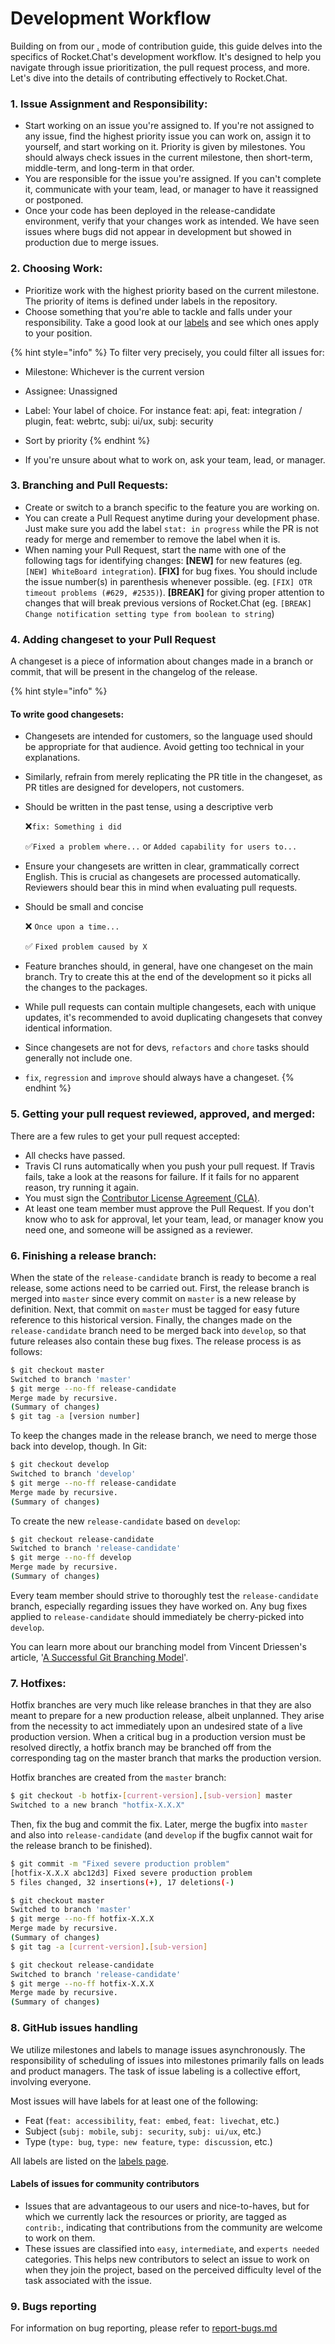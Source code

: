 # Development Workflow

Building on from our [.](./ "mention") mode of contribution guide, this guide delves into the specifics of Rocket.Chat's development workflow. It's designed to help you navigate through issue prioritization, the pull request process, and more. Let's dive into the details of contributing effectively to Rocket.Chat.

### **1. Issue Assignment and Responsibility:**

* Start working on an issue you're assigned to. If you're not assigned to any issue, find the highest priority issue you can work on, assign it to yourself, and start working on it. Priority is given by milestones. You should always check issues in the current milestone, then short-term, middle-term, and long-term in that order.
* You are responsible for the issue you're assigned. If you can't complete it, communicate with your team, lead, or manager to have it reassigned or postponed.
* Once your code has been deployed in the release-candidate environment, verify that your changes work as intended. We have seen issues where bugs did not appear in development but showed in production due to merge issues.

### **2. Choosing Work:**

* Prioritize work with the highest priority based on the current milestone. The priority of items is defined under labels in the repository.
* Choose something that you're able to tackle and falls under your responsibility. Take a good look at our [labels](https://github.com/RocketChat/Rocket.Chat/labels) and see which ones apply to your position.

{% hint style="info" %}
To filter very precisely, you could filter all issues for:

* Milestone: Whichever is the current version
* Assignee: Unassigned
* Label: Your label of choice. For instance feat: api, feat: integration / plugin, feat: webrtc, subj: ui/ux, subj: security
* Sort by priority
{% endhint %}

* If you're unsure about what to work on, ask your team, lead, or manager.

### **3. Branching and Pull Requests:**

* Create or switch to a branch specific to the feature you are working on.
* You can create a Pull Request anytime during your development phase. Just make sure you add the label `stat: in progress` while the PR is not ready for merge and remember to remove the label when it is.
* When naming your Pull Request, start the name with one of the following tags for identifying changes:  **\[NEW]** for new features (eg. `[NEW] WhiteBoard integration`). **\[FIX]** for bug fixes. You should include the issue number(s) in parenthesis whenever possible. (eg. `[FIX] OTR timeout problems (#629, #2535)`). **\[BREAK]** for giving proper attention to changes that will break previous versions of Rocket.Chat (eg. `[BREAK] Change notification setting type from boolean to string`)

### **4. Adding changeset to your Pull Request**

A changeset is a piece of information about changes made in a branch or commit, that will be present in the changelog of the release.&#x20;

{% hint style="info" %}
#### To write **good** changesets:

* Changesets are intended for customers, so the language used should be appropriate for that audience. Avoid getting too technical in your explanations.
* Similarly, refrain from merely replicating the PR title in the changeset, as PR titles are designed for developers, not customers.
*   Should be written in the past tense, using a descriptive verb

    ❌`fix: Something i did`

    ✅`Fixed a problem where...` or `Added capability for users to...`
* Ensure your changesets are written in clear, grammatically correct English. This is crucial as changesets are processed automatically. Reviewers should bear this in mind when evaluating pull requests.
*   Should be small and concise

    ❌ `Once upon a time...`

    ✅ `Fixed problem caused by X`
* Feature branches should, in general, have one changeset on the main branch. Try to create this at the end of the development so it picks all the changes to the packages.
* While pull requests can contain multiple changesets, each with unique updates, it's recommended to avoid duplicating changesets that convey identical information.
* Since changesets are not for devs, `refactors` and `chore` tasks should generally not include one.
* `fix`, `regression` and `improve` should always have a changeset.
{% endhint %}

### **5. Getting your pull request reviewed, approved, and merged**:&#x20;

There are a few rules to get your pull request accepted:

* All checks have passed.
* Travis CI runs automatically when you push your pull request. If Travis fails, take a look at the reasons for failure. If it fails for no apparent reason, try running it again.
* You must sign the [Contributor License Agreement (CLA)](https://cla-assistant.io/RocketChat/Rocket.Chat).
* At least one team member must approve the Pull Request. If you don't know who to ask for approval, let your team, lead, or manager know you need one, and someone will be assigned as a reviewer.

### **6. Finishing a release branch**:&#x20;

When the state of the `release-candidate` branch is ready to become a real release, some actions need to be carried out. First, the release branch is merged into `master` since every commit on `master` is a new release by definition. Next, that commit on `master` must be tagged for easy future reference to this historical version. Finally, the changes made on the `release-candidate` branch need to be merged back into `develop`, so that future releases also contain these bug fixes. The release process is as follows:

```bash
$ git checkout master
Switched to branch 'master'
$ git merge --no-ff release-candidate
Merge made by recursive.
(Summary of changes)
$ git tag -a [version number]
```

To keep the changes made in the release branch, we need to merge those back into develop, though. In Git:

```bash
$ git checkout develop
Switched to branch 'develop'
$ git merge --no-ff release-candidate
Merge made by recursive.
(Summary of changes)
```

To create the new `release-candidate` based on `develop`:

```bash
$ git checkout release-candidate
Switched to branch 'release-candidate'
$ git merge --no-ff develop
Merge made by recursive.
(Summary of changes)
```

Every team member should strive to thoroughly test the `release-candidate` branch, especially regarding issues they have worked on. Any bug fixes applied to `release-candidate` should immediately be cherry-picked into `develop`.

You can learn more about our branching model from Vincent Driessen's article, '[A Successful Git Branching Model](http://nvie.com/posts/a-successful-git-branching-model/)'.

### **7. Hotfixes**:

Hotfix branches are very much like release branches in that they are also meant to prepare for a new production release, albeit unplanned. They arise from the necessity to act immediately upon an undesired state of a live production version. When a critical bug in a production version must be resolved directly, a hotfix branch may be branched off from the corresponding tag on the master branch that marks the production version.

Hotfix branches are created from the `master` branch:

```bash
$ git checkout -b hotfix-[current-version].[sub-version] master
Switched to a new branch "hotfix-X.X.X"
```

Then, fix the bug and commit the fix. Later, merge the bugfix into `master` and also into `release-candidate` (and `develop` if the bugfix cannot wait for the release branch to be finished).

```bash
$ git commit -m "Fixed severe production problem"
[hotfix-X.X.X abc12d3] Fixed severe production problem
5 files changed, 32 insertions(+), 17 deletions(-)

$ git checkout master
Switched to branch 'master'
$ git merge --no-ff hotfix-X.X.X
Merge made by recursive.
(Summary of changes)
$ git tag -a [current-version].[sub-version]

$ git checkout release-candidate
Switched to branch 'release-candidate'
$ git merge --no-ff hotfix-X.X.X
Merge made by recursive.
(Summary of changes)
```



### 8. GitHub issues handling

We utilize milestones and labels to manage issues asynchronously. The responsibility of scheduling of issues into milestones primarily falls on leads and product managers. The task of issue labeling is a collective effort, involving everyone.

Most issues will have labels for at least one of the following:

* Feat (`feat: accessibility`, `feat: embed`, `feat: livechat`, etc.)
* Subject (`subj: mobile`, `subj: security`, `subj: ui/ux`, etc.)
* Type (`type: bug`, `type: new feature`, `type: discussion`, etc.)

All labels are listed on the [labels page](https://github.com/RocketChat/Rocket.Chat/labels).

#### Labels of issues for community contributors

* Issues that are advantageous to our users and nice-to-haves, but for which we currently lack the resources or priority, are tagged as `contrib:`, indicating that contributions from the community are welcome to work on them.
* These issues are classified into `easy`, `intermediate`, and `experts needed` categories. This helps new contributors to select an issue to work on when they join the project, based on the perceived difficulty level of the task associated with the issue.

### 9. Bugs reporting

For information on bug reporting, please refer to [report-bugs.md](../report-bugs.md "mention")
